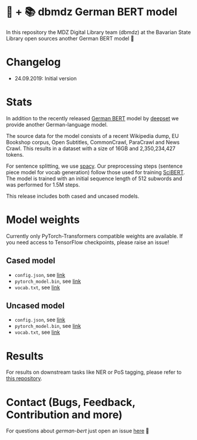# 👾 + 📚 dbmdz German BERT model

In this repository the MDZ Digital Library team (dbmdz) at the Bavarian State
Library open sources another German BERT model 🎉

# Changelog

* 24.09.2019: Initial version

# Stats

In addition to the recently released [German BERT](https://deepset.ai/german-bert)
model by [deepset](https://deepset.ai/) we provide another German-language model.

The source data for the model consists of a recent Wikipedia dump, EU Bookshop corpus,
Open Subtitles, CommonCrawl, ParaCrawl and News Crawl. This results in a dataset with
a size of 16GB and 2,350,234,427 tokens.

For sentence splitting, we use [spacy](https://spacy.io/). Our preprocessing steps
(sentence piece model for vocab generation) follow those used for training
[SciBERT](https://github.com/allenai/scibert). The model is trained with an initial
sequence length of 512 subwords and was performed for 1.5M steps.

This release includes both cased and uncased models.

# Model weights

Currently only PyTorch-Transformers compatible weights are available. If you need access to
TensorFlow checkpoints, please raise an issue!

## Cased model

* `config.json`, see [link](https://schweter.eu/cloud/germabert-base-cased/config.json)
* `pytorch_model.bin`, see [link](https://schweter.eu/cloud/germabert-base-cased/pytorch_model.bin)
* `vocab.txt`, see [link](https://schweter.eu/cloud/germabert-base-cased/vocab.txt)

## Uncased model

* `config.json`, see [link](https://schweter.eu/cloud/germabert-base-uncased/config.json)
* `pytorch_model.bin`, see [link](https://schweter.eu/cloud/germabert-base-uncased/pytorch_model.bin)
* `vocab.txt`, see [link](https://schweter.eu/cloud/germabert-base-uncased/vocab.txt)

# Results

For results on downstream tasks like NER or PoS tagging, please refer to
[this repository](https://github.com/stefan-it/fine-tuned-berts-seq).

# Contact (Bugs, Feedback, Contribution and more)

For questions about *german-bert* just open an issue
[here](https://github.com/dbmdz/german-bert/issues/new) 🤗
